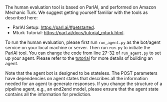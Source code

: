 The human evaluation tool is based on ParlAI, and performed on Amazon Mechanic Turk. We suggest getting yourself familiar with the tools as described here:
- ParlAI Setup: https://parl.ai/#getstarted.
- Mturk Tutorial: https://parl.ai/docs/tutorial_mturk.html.

To run the human evaluation, please first run `run_agent.py` as the bot/agent service on your local machine or server. Then run `run.py` to initiate the ParlAI tool. You can change the code from line 27-32 of `run_agent.py` to set up your agent. Please refer to the [tutorial](https://github.com/thu-coai/ConvLab-2/blob/master/tutorials/Getting_Started.ipynb) for more details of building an agent.

Note that the agent bot is designed to be stateless. The POST parameters have dependencies on agent states that describes all the information needed for an agent to generate responses. If you change the structure of a pipeline agent, e.g., an end2end model, please ensure that the agent state contains all the information for prediction.
